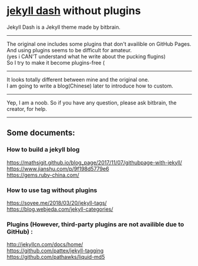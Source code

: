 # [jekyll dash](https://github.com/bitbrain/jekyll-dash) without plugins

Jekyll Dash is a Jekyll theme made by bitbrain.  

---

The original one includes some plugins that don't availible on GitHub Pages.  
And using plugins seems to be difficult for amateur.  
(yes i CAN'T understand what he write about the pucking flugins)   
So I try to make it become plugins-free (  

---

It looks totally different between mine and the original one.  
I am going to write a blog(Chinese) later to introduce how to custom.

---

Yep, I am a noob. So if you have any question, please ask bitbrain, the creator, for help.  

---

## Some documents:  
### How to build a jekyll blog  
https://mathsigit.github.io/blog_page/2017/11/07/githubpage-with-jekyll/  
https://www.jianshu.com/p/9f198d5779e6  
https://gems.ruby-china.com/  

### How to use tag without plugins  
https://soyee.me/2018/03/20/jekyll-tags/  
https://blog.webjeda.com/jekyll-categories/  

### Plugins (However, third-party plugins are not availible due to GitHub) :  
http://jekyllcn.com/docs/home/  
https://github.com/pattex/jekyll-tagging  
https://github.com/pathawks/liquid-md5
